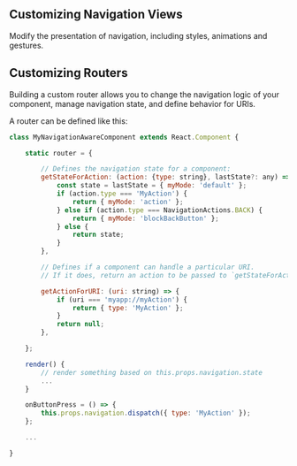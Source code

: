 ## Customizing Navigation Views

Modify the presentation of navigation, including styles, animations and gestures.

## Customizing Routers

Building a custom router allows you to change the navigation logic of your component, manage navigation state, and define behavior for URIs.


A router can be defined like this:

```js
class MyNavigationAwareComponent extends React.Component {

    static router = {

        // Defines the navigation state for a component:
        getStateForAction: (action: {type: string}, lastState?: any) => {
            const state = lastState = { myMode: 'default' };
            if (action.type === 'MyAction') {
                return { myMode: 'action' };
            } else if (action.type === NavigationActions.BACK) {
                return { myMode: 'blockBackButton' };
            } else {
                return state;
            }
        },

        // Defines if a component can handle a particular URI.
        // If it does, return an action to be passed to `getStateForAction`

        getActionForURI: (uri: string) => {
            if (uri === 'myapp://myAction') {
                return { type: 'MyAction' };
            }
            return null;
        },

    };

    render() {
        // render something based on this.props.navigation.state
        ...
    }

    onButtonPress = () => {
        this.props.navigation.dispatch({ type: 'MyAction' });
    };

    ...

}
```
